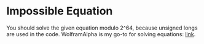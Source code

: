 # Impossible Equation

You should solve the given equation modulo 2^64, because unsigned longs are used in the code. WolframAlpha is my go-to for solving equations: [link](https://www.wolframalpha.com/input?i=x+*+212103456793011+mod+2%5E64+%3D+183057226632645).
